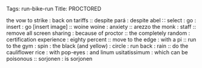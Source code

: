 Tags: run-bike-run
Title: PROCTORED
  
the vow to strike : back on tariffs :: despite pará : despite abel  ∷ select : go : insert : go [insert image] :: woine woine : anxiety :: arezzo the monk : staff :: remove all screen sharing : because of proctor :: the completely random : certification experience : eighty percent :: move to the edge : with a pi :: run to the gym : spin : the black (and yellow) : circle : run back : rain :: do the cauliflower rice : with pop-eyes : and linum usitatissimum : which can be poisonous :: sorjonen : is sorjonen